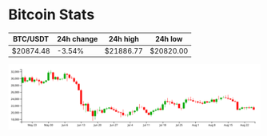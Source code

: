 # Bitcoin Stats

BTC/USDT|24h change|24h high|24h low|
|---|---|---|---|
|$20874.48|-3.54%|$21886.77|$20820.00|

<img src="./chart.svg">
